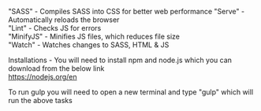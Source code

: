"SASS" - Compiles SASS into CSS for better web performance
"Serve" - Automatically reloads the browser  
"Lint" - Checks JS for errors  
"MinifyJS" - Minifies JS files, which reduces file size  
"Watch" - Watches changes to SASS, HTML & JS  

Installations - You will need to install npm and node.js which you can download from the below link  
https://nodejs.org/en  

To run gulp you will need to open a new terminal and type "gulp" which will run the above tasks
